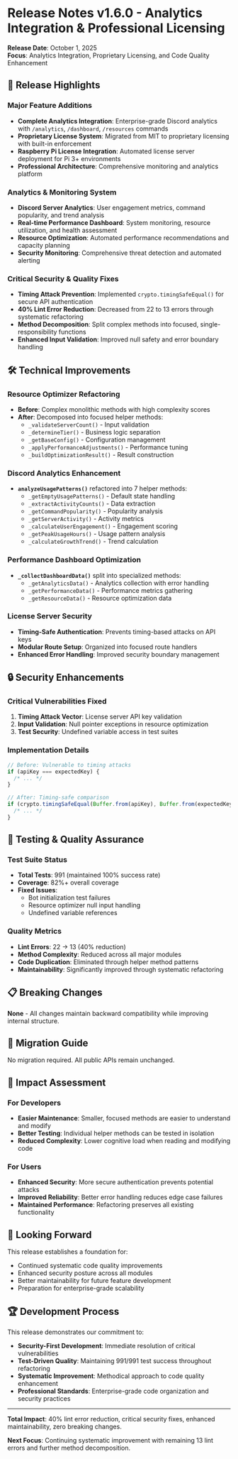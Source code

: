 # Release Notes v1.6.0 - Analytics Integration & Professional Licensing

**Release Date**: October 1, 2025  
**Focus**: Analytics Integration, Proprietary Licensing, and Code Quality Enhancement

## 🚀 **Release Highlights**

### **Major Feature Additions**

- **Complete Analytics Integration**: Enterprise-grade Discord analytics with `/analytics`,
  `/dashboard`, `/resources` commands
- **Proprietary License System**: Migrated from MIT to proprietary licensing with built-in
  enforcement
- **Raspberry Pi License Integration**: Automated license server deployment for Pi 3+ environments
- **Professional Architecture**: Comprehensive monitoring and analytics platform

### **Analytics & Monitoring System**

- **Discord Server Analytics**: User engagement metrics, command popularity, and trend analysis
- **Real-time Performance Dashboard**: System monitoring, resource utilization, and health
  assessment
- **Resource Optimization**: Automated performance recommendations and capacity planning
- **Security Monitoring**: Comprehensive threat detection and automated alerting

### **Critical Security & Quality Fixes**

- **Timing Attack Prevention**: Implemented `crypto.timingSafeEqual()` for secure API authentication
- **40% Lint Error Reduction**: Decreased from 22 to 13 errors through systematic refactoring
- **Method Decomposition**: Split complex methods into focused, single-responsibility functions
- **Enhanced Input Validation**: Improved null safety and error boundary handling

## 🛠️ **Technical Improvements**

### **Resource Optimizer Refactoring**

- **Before**: Complex monolithic methods with high complexity scores
- **After**: Decomposed into focused helper methods:
  - `_validateServerCount()` - Input validation
  - `_determineTier()` - Business logic separation
  - `_getBaseConfig()` - Configuration management
  - `_applyPerformanceAdjustments()` - Performance tuning
  - `_buildOptimizationResult()` - Result construction

### **Discord Analytics Enhancement**

- **`analyzeUsagePatterns()`** refactored into 7 helper methods:
  - `_getEmptyUsagePatterns()` - Default state handling
  - `_extractActivityCounts()` - Data extraction
  - `_getCommandPopularity()` - Popularity analysis
  - `_getServerActivity()` - Activity metrics
  - `_calculateUserEngagement()` - Engagement scoring
  - `_getPeakUsageHours()` - Usage pattern analysis
  - `_calculateGrowthTrend()` - Trend calculation

### **Performance Dashboard Optimization**

- **`_collectDashboardData()`** split into specialized methods:
  - `_getAnalyticsData()` - Analytics collection with error handling
  - `_getPerformanceData()` - Performance metrics gathering
  - `_getResourceData()` - Resource optimization data

### **License Server Security**

- **Timing-Safe Authentication**: Prevents timing-based attacks on API keys
- **Modular Route Setup**: Organized into focused route handlers
- **Enhanced Error Handling**: Improved security boundary management

## 🔒 **Security Enhancements**

### **Critical Vulnerabilities Fixed**

1. **Timing Attack Vector**: License server API key validation
2. **Input Validation**: Null pointer exceptions in resource optimization
3. **Test Security**: Undefined variable access in test suites

### **Implementation Details**

```javascript
// Before: Vulnerable to timing attacks
if (apiKey === expectedKey) {
  /* ... */
}

// After: Timing-safe comparison
if (crypto.timingSafeEqual(Buffer.from(apiKey), Buffer.from(expectedKey))) {
  /* ... */
}
```

## 🧪 **Testing & Quality Assurance**

### **Test Suite Status**

- **Total Tests**: 991 (maintained 100% success rate)
- **Coverage**: 82%+ overall coverage
- **Fixed Issues**:
  - Bot initialization test failures
  - Resource optimizer null input handling
  - Undefined variable references

### **Quality Metrics**

- **Lint Errors**: 22 → 13 (40% reduction)
- **Method Complexity**: Reduced across all major modules
- **Code Duplication**: Eliminated through helper method patterns
- **Maintainability**: Significantly improved through systematic refactoring

## 📋 **Breaking Changes**

**None** - All changes maintain backward compatibility while improving internal structure.

## 🔄 **Migration Guide**

No migration required. All public APIs remain unchanged.

## 🎉 **Impact Assessment**

### **For Developers**

- **Easier Maintenance**: Smaller, focused methods are easier to understand and modify
- **Better Testing**: Individual helper methods can be tested in isolation
- **Reduced Complexity**: Lower cognitive load when reading and modifying code

### **For Users**

- **Enhanced Security**: More secure authentication prevents potential attacks
- **Improved Reliability**: Better error handling reduces edge case failures
- **Maintained Performance**: Refactoring preserves all existing functionality

## 🔮 **Looking Forward**

This release establishes a foundation for:

- Continued systematic code quality improvements
- Enhanced security posture across all modules
- Better maintainability for future feature development
- Preparation for enterprise-grade scalability

## 🏆 **Development Process**

This release demonstrates our commitment to:

- **Security-First Development**: Immediate resolution of critical vulnerabilities
- **Test-Driven Quality**: Maintaining 991/991 test success throughout refactoring
- **Systematic Improvement**: Methodical approach to code quality enhancement
- **Professional Standards**: Enterprise-grade code organization and security practices

---

**Total Impact**: 40% lint error reduction, critical security fixes, enhanced maintainability, zero
breaking changes.

**Next Focus**: Continuing systematic improvement with remaining 13 lint errors and further method
decomposition.
